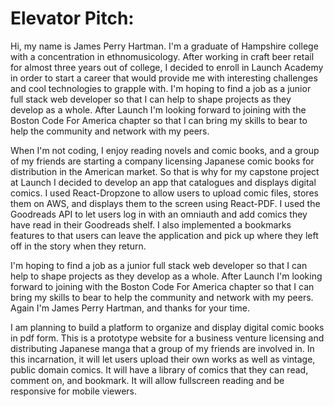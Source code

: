 # Elevator Pitch:

Hi, my name is James Perry Hartman. I'm a graduate of Hampshire college with a concentration in ethnomusicology. After working in craft beer retail for almost three years out of college, I decided to enroll in Launch Academy in order to start a career that would provide me with interesting challenges and cool technologies to grapple with. I'm hoping to find a job as a junior full stack web developer so that I can help to shape projects as they develop as a whole. After Launch I'm looking forward to joining with the Boston Code For America chapter so that I can bring my skills to bear to help the community and network with my peers.

When I'm not coding, I enjoy reading novels and comic books, and a group of my friends are starting a company licensing Japanese comic books for distribution in the American market. So that is why for my capstone project at Launch I decided to develop an app that catalogues and displays digital comics. I used React-Dropzone to allow users to upload comic files, stores them on AWS, and displays them to the screen using React-PDF. I used the Goodreads API to let users log in with an omniauth and add comics they have read in their Goodreads shelf. I also implemented a bookmarks features to that users can leave the application and pick up where they left off in the story when they return.

I'm hoping to find a job as a junior full stack web developer so that I can help to shape projects as they develop as a whole. After Launch I'm looking forward to joining with the Boston Code For America chapter so that I can bring my skills to bear to help the community and network with my peers. Again I'm James Perry Hartman, and thanks for your time.

I am planning to build a platform to organize and display digital comic books in pdf form. This is a prototype website for a business venture licensing and distributing Japanese manga that a group of my friends are involved in. In this incarnation, it will let users upload their own works as well as vintage, public domain comics. It will have a library of comics that they can read, comment on, and bookmark. It will allow fullscreen reading and be responsive for mobile viewers.
